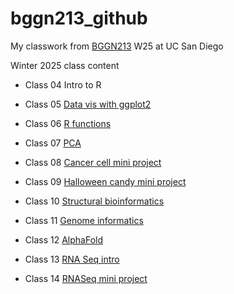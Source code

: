 # bggn213_github
My classwork from [BGGN213](https://bioboot.github.io/bggn213_W25/) W25 at UC San Diego

Winter 2025 class content

- Class 04 Intro to R

- Class 05 [Data vis with ggplot2](class05/class05dataviz.html)

- Class 06 [R functions](https://github.com/iruud/bggn213_github/blob/main/class06/class06_functions.html)

- Class 07 [PCA](https://github.com/iruud/bggn213_github/blob/main/class07/class_07.html)

- Class 08 [Cancer cell mini project](https://github.com/iruud/bggn213_github/blob/main/class08/class08.html)

- Class 09 [Halloween candy mini project](https://github.com/iruud/bggn213_github/blob/main/class09/class09_miniproject.html)

- Class 10 [Structural bioinformatics](https://github.com/iruud/bggn213_github/blob/main/class10/class10.html)

- Class 11 [Genome informatics](https://github.com/iruud/bggn213_github/blob/main/class11/class11_hw.html)

- Class 12 [AlphaFold](https://github.com/iruud/bggn213_github/blob/main/class12/class12.html)

- Class 13 [RNA Seq intro](https://github.com/iruud/bggn213_github/blob/main/class13/class13.html)

- Class 14 [RNASeq mini project](https://github.com/iruud/bggn213_github/blob/main/class14/class14.html)
